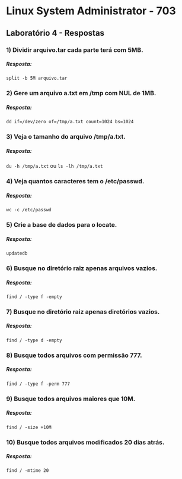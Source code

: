 # Linux System Administrator - 703

## Laboratório 4 - Respostas


### 1) Dividir arquivo.tar cada parte terá com 5MB.

##### Resposta:
`split -b 5M arquivo.tar` 


### 2) Gere um arquivo a.txt em /tmp com NUL de 1MB.

##### Resposta:
`dd if=/dev/zero of=/tmp/a.txt count=1024 bs=1024`


### 3) Veja o tamanho do arquivo /tmp/a.txt.

##### Resposta:
`du -h /tmp/a.txt` 
ou
`ls -lh /tmp/a.txt `


### 4) Veja quantos caracteres tem o /etc/passwd.

##### Resposta:
`wc -c /etc/passwd`


### 5) Crie a base de dados para o locate.

##### Resposta:
`updatedb`


### 6) Busque no diretório raiz apenas arquivos vazios.

##### Resposta:
`find / -type f -empty`


### 7) Busque no diretório raiz apenas diretórios vazios.

##### Resposta:
`find / -type d -empty`


### 8) Busque todos arquivos com permissão 777.

##### Resposta:
`find / -type f -perm 777`


### 9) Busque todos arquivos maiores que 10M.

##### Resposta:
`find / -size +10M`


### 10) Busque todos arquivos modificados 20 dias atrás.

##### Resposta:
`find / -mtime 20`

